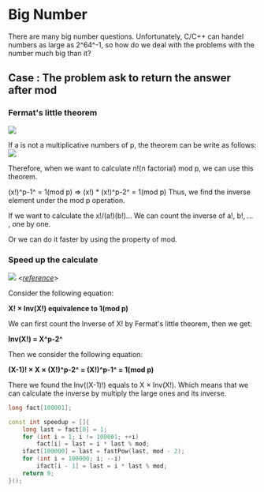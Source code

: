 # Big Number

There are many big number questions. Unfortunately, C/C++ can handel numbers as large as 2^64^-1, so how do we deal with the problems with the number much big than it?

## Case : The problem ask to return the answer after mod

### Fermat's little theorem

![](https://i.imgur.com/aJ1jNbI.png)

If a is not a multiplicative numbers of p, the theorem can be write as follows:
![](https://i.imgur.com/KA1RmX1.png)

Therefore, when we want to calculate n!(n factorial) mod p, we can use this theorem.

(x!)^p-1^ = 1(mod p) => (x!) * (x!)^p-2^ = 1(mod p)
Thus, we find the inverse element under the mod p operation.

If we want to calculate the x!/(a!)(b!)...
We can count the inverse of a!, b!, ... , one by one.


Or we can do it faster by using the property of mod.

### Speed up the calculate
![](https://i.imgur.com/i19kQcJ.png)
<[*reference*](https://ithelp.ithome.com.tw/articles/10205906)>

Consider the following equation:

**X! × Inv(X!) equivalence to 1(mod p)**

We can first count the Inverse of X! by Fermat's little theorem, then we get:

**Inv(X!) = X^p-2^**

Then we consider the following equation:

**(X-1)! × X × (X!)^p-2^ = (X!)^p-1^ = 1(mod p)**

There we found the Inv((X-1)!) equals to X × Inv(X!). Which means that we can calculate the inverse by multiply the large ones and its inverse.

```C++
long fact[100001];

const int speedup = []{
    long last = fact[0] = 1;
    for (int i = 1; i != 100001; ++i)
        fact[i] = last = i * last % mod;
    ifact[100000] = last = fastPow(last, mod - 2);
    for (int i = 100000; i; --i)
        ifact[i - 1] = last = i * last % mod;
    return 0;
}();
```